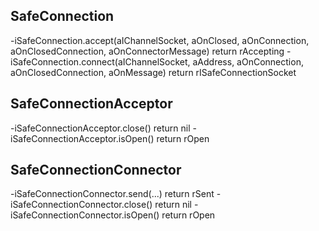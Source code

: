 ## SafeConnection
-iSafeConnection.accept(aIChannelSocket, aOnClosed, aOnConnection, aOnClosedConnection, aOnConnectorMessage) return rAccepting
-iSafeConnection.connect(aIChannelSocket, aAddress, aOnConnection, aOnClosedConnection, aOnMessage) return rISafeConnectionSocket

## SafeConnectionAcceptor
-iSafeConnectionAcceptor.close() return nil
-iSafeConnectionAcceptor.isOpen() return rOpen

## SafeConnectionConnector
-iSafeConnectionConnector.send(...) return rSent
-iSafeConnectionConnector.close() return nil
-iSafeConnectionConnector.isOpen() return rOpen